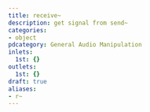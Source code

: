 ```yaml
---
title: receive~
description: get signal from send~
categories:
- object
pdcategory: General Audio Manipulation
inlets:
  1st: {}
outlets:
  1st: {}
draft: true
aliases:
- r~
---
```


